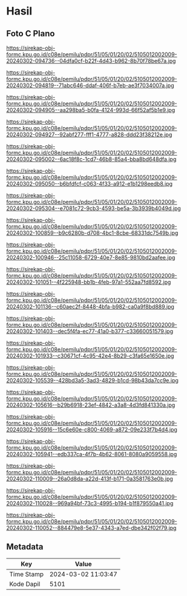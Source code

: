 # Hasil

## Foto C Plano

https://sirekap-obj-formc.kpu.go.id/c08e/pemilu/pdpr/51/05/01/20/02/5105012002009-20240302-094736--04dfa0cf-b22f-4d43-b962-8b70f78be67a.jpg

https://sirekap-obj-formc.kpu.go.id/c08e/pemilu/pdpr/51/05/01/20/02/5105012002009-20240302-094819--71abc646-ddaf-406f-b7eb-ae3f7034007a.jpg

https://sirekap-obj-formc.kpu.go.id/c08e/pemilu/pdpr/51/05/01/20/02/5105012002009-20240302-094905--aa298ba5-b0fa-4124-993d-66f52af5b1e9.jpg

https://sirekap-obj-formc.kpu.go.id/c08e/pemilu/pdpr/51/05/01/20/02/5105012002009-20240302-094927--92abf277-fff1-4777-a828-ddd23f38212e.jpg

https://sirekap-obj-formc.kpu.go.id/c08e/pemilu/pdpr/51/05/01/20/02/5105012002009-20240302-095002--6ac18f8c-1cd7-46b8-85a4-bba8bd648dfa.jpg

https://sirekap-obj-formc.kpu.go.id/c08e/pemilu/pdpr/51/05/01/20/02/5105012002009-20240302-095050--b6bfdfcf-c063-4f33-a912-e1b1298eedb8.jpg

https://sirekap-obj-formc.kpu.go.id/c08e/pemilu/pdpr/51/05/01/20/02/5105012002009-20240302-095304--e7081c72-9cb3-4593-be5a-3b3939b4049d.jpg

https://sirekap-obj-formc.kpu.go.id/c08e/pemilu/pdpr/51/05/01/20/02/5105012002009-20240302-100859--b9c6280b-d708-4bc1-8cbe-68331dc7549b.jpg

https://sirekap-obj-formc.kpu.go.id/c08e/pemilu/pdpr/51/05/01/20/02/5105012002009-20240302-100946--25c11058-6729-40e7-8e85-9810bd2aafee.jpg

https://sirekap-obj-formc.kpu.go.id/c08e/pemilu/pdpr/51/05/01/20/02/5105012002009-20240302-101051--4f225948-bb1b-4feb-97a1-552aa7fd8592.jpg

https://sirekap-obj-formc.kpu.go.id/c08e/pemilu/pdpr/51/05/01/20/02/5105012002009-20240302-101136--c60aec2f-8448-4bfa-b982-ca0a9f8bd889.jpg

https://sirekap-obj-formc.kpu.go.id/c08e/pemilu/pdpr/51/05/01/20/02/5105012002009-20240302-101403--dec5f4fa-ec77-41a0-b377-c33660051579.jpg

https://sirekap-obj-formc.kpu.go.id/c08e/pemilu/pdpr/51/05/01/20/02/5105012002009-20240302-101933--c30671cf-4c95-42e4-8b29-c3fa65e1650e.jpg

https://sirekap-obj-formc.kpu.go.id/c08e/pemilu/pdpr/51/05/01/20/02/5105012002009-20240302-105539--428bd3a5-3ad3-4829-b1cd-98b43da7cc9e.jpg

https://sirekap-obj-formc.kpu.go.id/c08e/pemilu/pdpr/51/05/01/20/02/5105012002009-20240302-105616--b29b6918-23ef-4842-a3a8-4d3fd841330a.jpg

https://sirekap-obj-formc.kpu.go.id/c08e/pemilu/pdpr/51/05/01/20/02/5105012002009-20240302-105916--15c6e60e-c800-4069-a872-09e233f7b4d4.jpg

https://sirekap-obj-formc.kpu.go.id/c08e/pemilu/pdpr/51/05/01/20/02/5105012002009-20240302-105941--edb337ca-4f7b-4b62-8061-8080a9059558.jpg

https://sirekap-obj-formc.kpu.go.id/c08e/pemilu/pdpr/51/05/01/20/02/5105012002009-20240302-110009--26a0d8da-a22d-413f-b171-0a3581763e0b.jpg

https://sirekap-obj-formc.kpu.go.id/c08e/pemilu/pdpr/51/05/01/20/02/5105012002009-20240302-110028--969a94bf-73c3-4995-b194-b1f879550a41.jpg

https://sirekap-obj-formc.kpu.go.id/c08e/pemilu/pdpr/51/05/01/20/02/5105012002009-20240302-110052--884479e8-5e37-4343-a7ed-dbe342f02f79.jpg


## Metadata

| Key        | Value               |
| ---------- | ------------------- |
| Time Stamp | 2024-03-02 11:03:47 |
| Kode Dapil | 5101                |



